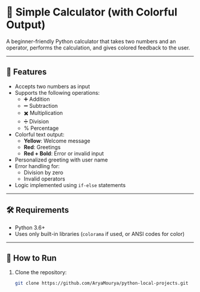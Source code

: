 # 🧮 Simple Calculator (with Colorful Output)

A beginner-friendly Python calculator that takes two numbers and an operator, performs the calculation, and gives colored feedback to the user.

---

## 🎯 Features

- Accepts two numbers as input
- Supports the following operations:
  - ➕ Addition
  - ➖ Subtraction
  - ✖️ Multiplication
  - ➗ Division
  - % Percentage
- Colorful text output:
  - **Yellow**: Welcome message
  - **Red**: Greetings
  - **Red + Bold**: Error or invalid input
- Personalized greeting with user name
- Error handling for:
  - Division by zero
  - Invalid operators
- Logic implemented using `if-else` statements

---

## 🛠 Requirements

- Python 3.6+
- Uses only built-in libraries (`colorama` if used, or ANSI codes for color)

---

## 🚀 How to Run

1. Clone the repository:
   ```bash
   git clone https://github.com/AryaMourya/python-local-projects.git
   
  ```
